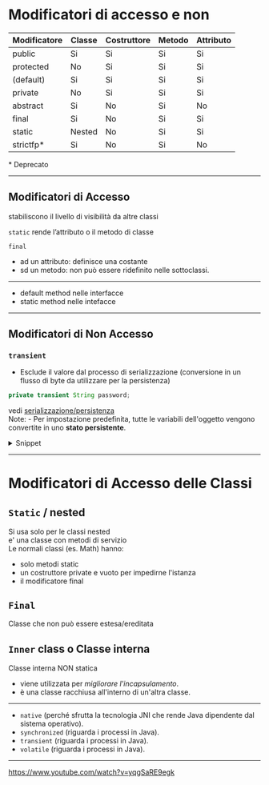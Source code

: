 # Modificatori di accesso e non

Modificatore | Classe | Costruttore |  Metodo | Attributo
--|--|--|--|--
public | Si | Si | Si | Si
protected | No | Si | Si | Si
(default) | Si | Si | Si | Si
private | No | Si | Si | Si
abstract | Si | No | Si | No
final | Si | No | Si | Si
static | Nested | No | Si | Si
strictfp* | Si | No | Si | No
\* Deprecato

---
## Modificatori di Accesso
stabiliscono il livello di visibilità da altre classi  

`static` rende l’attributo o il metodo di classe

`final`
- ad un attributo: definisce una costante
- sd un metodo: non può essere ridefinito nelle sottoclassi.

---
- default method nelle interfacce
- static method nelle intefacce

---
## Modificatori di Non Accesso

### `transient`
- Esclude il valore dal processo di serializzazione (conversione in un flusso di byte da utilizzare per la persistenza)
```java
private transient String password;
```
vedi [serializzazione/persistenza](../../Termini_e_Concetti%5CProgrammazione.md#serializzazione---persistenza-del-dato)  
Note: - Per impostazione predefinita, tutte le variabili dell'oggetto vengono convertite in uno **stato persistente**.  

<details><summary> Snippet </summary>

Gli oggetti che devono essere trasmessi attraverso la rete devono essere convertiti in byte. A tale scopo, in Java, ogni classe o interfaccia deve implementare l'interfaccia Serializable. È un'interfaccia marker senza alcun metodo.
```java
class Classe implements Serializable{
    private String userName;
    private transient String password;
    public Classe (String userName, String password) {
        this.userName = userName;
        this.password = password;
    }
}
public class TransientExample{
    public static void main(String args[]) throws Exception {
        // scrittura file / invio in rete
    }
}
// Output: userName: Pippo - password: null
```
fonte [stackoverflow.com](https://stackoverflow.com/questions/910374/why-does-java-have-transient-fields)
</details>


---

# Modificatori di Accesso delle Classi

## `Static` / nested
Si usa solo per le classi nested  
e' una classe con metodi di servizio  
Le normali classi (es. Math) hanno:
- solo metodi static
- un costruttore private e vuoto per impedirne l'istanza
- il modificatore final

## `Final`
Classe che non può essere estesa/ereditata 

## `Inner` class o Classe interna
Classe interna NON statica
- viene utilizzata per *migliorare l'incapsulamento*.  
- è una classe racchiusa all'interno di un'altra classe.

---

- `native` (perché sfrutta la tecnologia JNI che rende Java dipendente dal sistema operativo).
- `synchronized` (riguarda i processi in Java).
- `transient` (riguarda i processi in Java).
- `volatile` (riguarda i processi in Java).

---
https://www.youtube.com/watch?v=yqgSaRE9egk